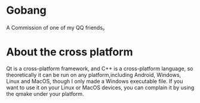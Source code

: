 # Gobang
A Commission of one of my QQ friends。
# About the cross platform
Qt is a cross-platform framework, and C++ is a cross-platform language, so theoretically it can be run on any platform,including Android, Windows, Linux and MacOS, though I only made a Windows executable file. If you want to use it on your Linux or MacOS devices, you can complain it by using the qmake under your platform.
